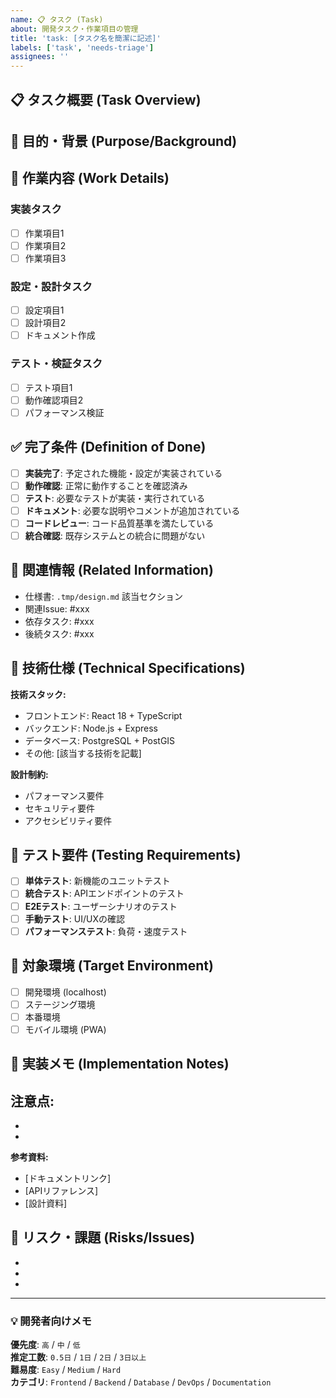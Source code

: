```yaml
---
name: 📋 タスク (Task)
about: 開発タスク・作業項目の管理
title: 'task: [タスク名を簡潔に記述]'
labels: ['task', 'needs-triage']
assignees: ''
---
```


## 📋 タスク概要 (Task Overview)
<!-- このタスクで実施する作業内容を簡潔に説明してください -->

## 🎯 目的・背景 (Purpose/Background)
<!-- なぜこのタスクが必要か、どのような価値を提供するかを説明してください -->

## 📝 作業内容 (Work Details)
<!-- 具体的な作業項目を箇条書きで記載してください -->

### 実装タスク
- [ ] 作業項目1
- [ ] 作業項目2
- [ ] 作業項目3

### 設定・設計タスク
- [ ] 設定項目1
- [ ] 設計項目2
- [ ] ドキュメント作成

### テスト・検証タスク
- [ ] テスト項目1
- [ ] 動作確認項目2
- [ ] パフォーマンス検証

## ✅ 完了条件 (Definition of Done)
<!-- このタスクが完了したと見なせる条件を明確に定義してください -->

- [ ] **実装完了**: 予定された機能・設定が実装されている
- [ ] **動作確認**: 正常に動作することを確認済み
- [ ] **テスト**: 必要なテストが実装・実行されている
- [ ] **ドキュメント**: 必要な説明やコメントが追加されている
- [ ] **コードレビュー**: コード品質基準を満たしている
- [ ] **統合確認**: 既存システムとの統合に問題がない

## 🔗 関連情報 (Related Information)
<!-- 関連するIssue、PR、ドキュメント、仕様書などを記載してください -->

- 仕様書: `.tmp/design.md` 該当セクション
- 関連Issue: #xxx
- 依存タスク: #xxx
- 後続タスク: #xxx

## 📐 技術仕様 (Technical Specifications)
<!-- 技術的な制約や仕様があれば記載してください -->

**技術スタック:**
- フロントエンド: React 18 + TypeScript
- バックエンド: Node.js + Express
- データベース: PostgreSQL + PostGIS
- その他: [該当する技術を記載]

**設計制約:**
- パフォーマンス要件
- セキュリティ要件
- アクセシビリティ要件

## 🧪 テスト要件 (Testing Requirements)
<!-- このタスクで必要なテスト項目を記載してください -->

- [ ] **単体テスト**: 新機能のユニットテスト
- [ ] **統合テスト**: APIエンドポイントのテスト
- [ ] **E2Eテスト**: ユーザーシナリオのテスト
- [ ] **手動テスト**: UI/UXの確認
- [ ] **パフォーマンステスト**: 負荷・速度テスト

## 📱 対象環境 (Target Environment)
<!-- このタスクが対象とする環境・プラットフォーム -->

- [ ] 開発環境 (localhost)
- [ ] ステージング環境
- [ ] 本番環境
- [ ] モバイル環境 (PWA)

## 📝 実装メモ (Implementation Notes)
<!-- 実装時の技術的な注意点、参考資料などを記載してください -->

**注意点:**
- 
- 
- 

**参考資料:**
- [ドキュメントリンク]
- [APIリファレンス]
- [設計資料]

## 🚧 リスク・課題 (Risks/Issues)
<!-- 予想される課題やリスクがあれば記載してください -->

- 
- 
- 

---

### 💡 開発者向けメモ
<!-- タスク実行時の参考情報 -->

**優先度**: `高` / `中` / `低`  
**推定工数**: `0.5日` / `1日` / `2日` / `3日以上`  
**難易度**: `Easy` / `Medium` / `Hard`  
**カテゴリ**: `Frontend` / `Backend` / `Database` / `DevOps` / `Documentation`
